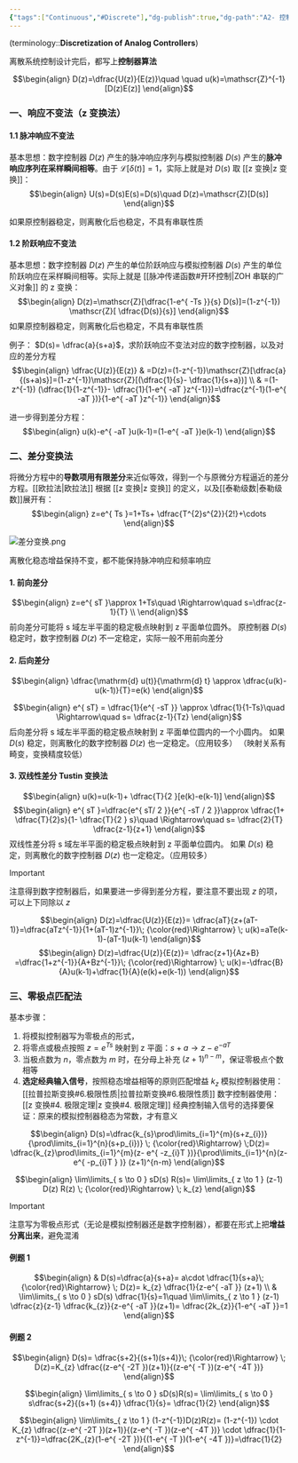 ```yaml
---
{"tags":["Continuous","#Discrete"],"dg-publish":true,"dg-path":"A2- 控制理论/3. 计算机控制系统/3.1 模拟控制器离散化.md","permalink":"/A2- 控制理论/3. 计算机控制系统/3.1 模拟控制器离散化/","dgPassFrontmatter":true,"noteIcon":"","created":"2025-03-20T12:44:59.000+08:00","updated":"2025-08-02T10:36:28.612+08:00"}
---
```


(terminology::**Discretization of Analog Controllers**)

离散系统控制设计完后，都写上**控制器算法**


$$\begin{align}
 D(z)=\dfrac{U(z)}{E(z)}\quad \quad  u(k)=\mathscr{Z}^{-1}[D(z)E(z)]
\end{align}$$
### 一、响应不变法（z 变换法）
#### 1.1 脉冲响应不变法
基本思想：数字控制器 $D(z)$ 产生的脉冲响应序列与模拟控制器 $D(s)$ 产生的**脉冲响应序列在采样瞬间相等**。由于 $\mathscr{L}[\delta(t)]=1$，实际上就是对 $D(s)$ 取 [[z 变换\|z 变换]]：
$$\begin{align}
U(s)=D(s)E(s)=D(s)\quad  D(z)=\mathscr{Z}[D(s)]
\end{align}$$

如果原控制器稳定，则离散化后也稳定，不具有串联性质
#### 1.2 阶跃响应不变法
基本思想：数字控制器 $D(z)$ 产生的单位阶跃响应与模拟控制器 $D(s)$ 产生的单位阶跃响应在采样瞬间相等。实际上就是 [[脉冲传递函数#开环控制\|ZOH 串联的广义对象]] 的 z 变换：
$$\begin{align}
D(z)=\mathscr{Z}[\dfrac{1-e^{ -Ts }}{s} D(s)]=(1-z^{-1}) \mathscr{Z}[ \dfrac{D(s)}{s}]
\end{align}$$
如果原控制器稳定，则离散化后也稳定，不具有串联性质


例子： $D(s)= \dfrac{a}{s+a}$，求阶跃响应不变法对应的数字控制器，以及对应的差分方程
$$\begin{align}
\dfrac{U(z)}{E(z)} & =D(z)=(1-z^{-1})\mathscr{Z}[\dfrac{a}{(s+a)s}]=(1-z^{-1})\mathscr{Z}[(\dfrac{1}{s}- \dfrac{1}{s+a})] \\
 & =(1-z^{-1}) (\dfrac{1}{1-z^{-1}}- \dfrac{1}{1-e^{ -aT }z^{-1}})=\dfrac{z^{-1}(1-e^{ -aT })}{1-e^{ -aT }z^{-1}}
\end{align}$$

进一步得到差分方程：
$$\begin{align}
	u(k)-e^{ -aT }u(k-1)=(1-e^{ -aT })e(k-1)
\end{align}$$

### 二、差分变换法
将微分方程中的**导数项用有限差分**来近似等效，得到一个与原微分方程逼近的差分方程。[[欧拉法\|欧拉法]]
根据 [[z 变换\|z 变换]] 的定义，以及[[泰勒级数\|泰勒级数]]展开有：
$$\begin{align}
z=e^{ Ts }=1+Ts+ \dfrac{T^{2}s^{2}}{2!}+\cdots
\end{align}$$

![差分变换.png](/img/user/Photo%20Resources/%E5%B7%AE%E5%88%86%E5%8F%98%E6%8D%A2.png)

离散化稳态增益保持不变，都不能保持脉冲响应和频率响应

#### 1. 前向差分
$$\begin{align}
z=e^{ sT }\approx 1+Ts\quad \Rightarrow\quad s=\dfrac{z-1}{T} \\
\end{align}$$
前向差分可能将 s 域左半平面的稳定极点映射到 z 平面单位圆外。
原控制器 $D(s)$ 稳定时，数字控制器 $D(z)$ 不一定稳定，实际一般不用前向差分

#### 2. 后向差分

$$\begin{align}
\dfrac{\mathrm{d} u(t)}{\mathrm{d} t} \approx \dfrac{u(k)-u(k-1)}{T}=e(k)
\end{align}$$

$$\begin{align}
e^{ sT} = \dfrac{1}{e^{ -sT }} \approx \dfrac{1}{1-Ts}\quad \Rightarrow\quad s= \dfrac{z-1}{Tz} 
\end{align}$$
后向差分将 s 域左半平面的稳定极点映射到 z 平面单位圆内的一个小圆内。
如果 $D(s)$ 稳定，则离散化的数字控制器 $D(z)$ 也一定稳定。（应用较多）
（映射关系有畸变，变换精度较低）

#### 3. 双线性差分  Tustin 变换法
$$\begin{align}
u(k)=u(k-1)+ \dfrac{T}{2 }[e(k)-e(k-1)]
\end{align}$$
$$\begin{align}
e^{ sT }=\dfrac{e^{ sT/ 2   }}{e^{ -sT / 2 }}\approx \dfrac{1+ \dfrac{T}{2}s}{1- \dfrac{T}{2 } s}\quad  \Rightarrow\quad  s= \dfrac{2}{T} \dfrac{z-1}{z+1}
\end{align}$$
双线性差分将 s 域左半平面的稳定极点映射到 z 平面单位圆内。
如果 $D(s)$ 稳定，则离散化的数字控制器 $D(z)$ 也一定稳定。（应用较多）


> [!important] 
> 注意得到数字控制器后，如果要进一步得到差分方程，要注意不要出现 $z$ 的项，可以上下同除以 $z$ 


$$\begin{align}
D(z)=\dfrac{U(z)}{E(z)}= \dfrac{aT}{z+(aT-1)}=\dfrac{aTz^{-1}}{1+(aT-1)z^{-1}}\; {\color{red}\Rightarrow} \; u(k)=aTe(k-1)-(aT-1)u(k-1)
\end{align}$$
$$\begin{align}
D(z)=\dfrac{U(z)}{E(z)}= \dfrac{z+1}{Az+B} =\dfrac{1+z^{-1}}{A+Bz^{-1}}\; {\color{red}\Rightarrow} \; u(k)=-\dfrac{B}{A}u(k-1)+\dfrac{1}{A}(e(k)+e(k-1))
\end{align}$$

### 三、零极点匹配法
基本步骤：
1. 将模拟控制器写为零极点的形式，
2. 将零点或极点按照 $z=e^{ Ts }$ 映射到 z 平面：$s+a\to z-e^{ -aT }$
3. 当极点数为 $n$，零点数为 $m$ 时，在分母上补充 $(z+1)^{n-m}$，保证零极点个数相等
4. **选定经典输入信号**，按照稳态增益相等的原则匹配增益 $k_{z}$
	模拟控制器使用：[[拉普拉斯变换#6.极限性质\|拉普拉斯变换#6.极限性质]]     数字控制器使用： [[z 变换#4. 极限定理\|z 变换#4. 极限定理]]
	经典控制输入信号的选择要保证：原来的模拟控制器稳态为常数，才有意义


$$\begin{align}
D(s)=\dfrac{k_{s}\prod\limits_{i=1}^{m}(s+z_{i})}{\prod\limits_{i=1}^{n}(s+p_{i})} \; {\color{red}\Rightarrow} \;D(z)=  \dfrac{k_{z}\prod\limits_{i=1}^{m}(z- e^{ -z_{i}T })}{\prod\limits_{i=1}^{n}(z-e^{ -p_{i}T } )} (z+1)^{n-m} 
\end{align}$$

$$\begin{align}
\lim\limits_{ s \to 0 }  sD(s) R(s)= \lim\limits_{ z \to 1 }  (z-1) D(z) R(z) \; {\color{red}\Rightarrow} \; k_{z}
\end{align}$$

> [!important] 
> 注意写为零极点形式（无论是模拟控制器还是数字控制器），都要在形式上把**增益分离出来**，避免混淆


#### 例题 1
$$\begin{align}
 & D(s)=\dfrac{a}{s+a}= a\cdot \dfrac{1}{s+a}\; {\color{red}\Rightarrow} \; D(z)= k_{z} \dfrac{1}{z-e^{ -aT }} (z+1) \\
 &  \lim\limits_{ s \to 0 } sD(s) \dfrac{1}{s}=1\quad  \lim\limits_{ z \to 1 } (z-1)   \dfrac{z}{z-1} \dfrac{k_{z}}{z-e^{ -aT }}(z+1)= \dfrac{2k_{z}}{1-e^{ -aT }}=1
\end{align}$$

#### 例题 2
$$\begin{align}
D(s)= \dfrac{s+2}{(s+1)(s+4)}\; {\color{red}\Rightarrow} \; D(z)=K_{z} \dfrac{(z-e^{ -2T })(z+1)}{(z-e^{ -T })(z-e^{ -4T })}
\end{align}$$

$$\begin{align}
\lim\limits_{ s \to 0 } sD(s)R(s)= \lim\limits_{ s \to 0 } s\dfrac{s+2}{(s+1) (s+4)} \dfrac{1}{s}= \dfrac{1}{2}
\end{align}$$

$$\begin{align}
\lim\limits_{ z \to 1 } (1-z^{-1})D(z)R(z)=  (1-z^{-1}) \cdot K_{z} \dfrac{(z-e^{ -2T })(z+1)}{(z-e^{ -T })(z-e^{ -4T })}  \cdot \dfrac{1}{1-z^{-1}}=\dfrac{2K_{z}(1-e^{ -2T })}{(1-e^{ -T })(1-e^{ -4T })}=\dfrac{1}{2}
\end{align}$$


